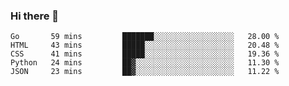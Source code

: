 ### Hi there 👋

<!--
**KLXLjun/KLXLjun** is a ✨ _special_ ✨ repository because its `README.md` (this file) appears on your GitHub profile.

Here are some ideas to get you started:

- 🔭 I’m currently working on ...
- 🌱 I’m currently learning ...
- 👯 I’m looking to collaborate on ...
- 🤔 I’m looking for help with ...
- 💬 Ask me about ...
- 📫 How to reach me: ...
- 😄 Pronouns: ...
- ⚡ Fun fact: ...
-->

<!--START_SECTION:waka-->
```text
Go       59 mins         ███████░░░░░░░░░░░░░░░░░░   28.00 % 
HTML     43 mins         █████░░░░░░░░░░░░░░░░░░░░   20.48 % 
CSS      41 mins         █████░░░░░░░░░░░░░░░░░░░░   19.36 % 
Python   24 mins         ██▓░░░░░░░░░░░░░░░░░░░░░░   11.30 % 
JSON     23 mins         ██▓░░░░░░░░░░░░░░░░░░░░░░   11.22 % 
```
<!--END_SECTION:waka-->

